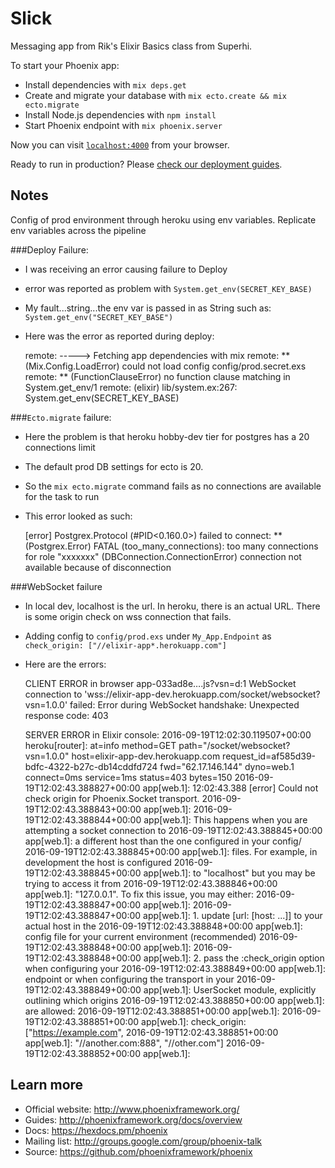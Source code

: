 # Slick

Messaging app from Rik's Elixir Basics class from Superhi.

To start your Phoenix app:

  * Install dependencies with `mix deps.get`
  * Create and migrate your database with `mix ecto.create && mix ecto.migrate`
  * Install Node.js dependencies with `npm install`
  * Start Phoenix endpoint with `mix phoenix.server`

Now you can visit [`localhost:4000`](http://localhost:4000) from your browser.

Ready to run in production? Please [check our deployment guides](http://www.phoenixframework.org/docs/deployment).

## Notes

Config of prod environment through heroku using env variables.
Replicate env variables across the pipeline

###Deploy Failure:

- I was receiving an error causing failure to Deploy
- error was reported as problem with `System.get_env(SECRET_KEY_BASE)`
- My fault...string...the env var is passed in as String such as: `System.get_env("SECRET_KEY_BASE")`
- Here was the error as reported during deploy:

    remote: -----> Fetching app dependencies with mix
    remote: ** (Mix.Config.LoadError) could not load config config/prod.secret.exs
    remote:     ** (FunctionClauseError) no function clause matching in System.get_env/1
    remote:     (elixir) lib/system.ex:267: System.get_env(SECRET_KEY_BASE)

###`Ecto.migrate` failure:

- Here the problem is that heroku hobby-dev tier for postgres has a 20 connections limit
- The default prod DB settings for ecto is 20.
- So the `mix ecto.migrate` command fails as no connections are available for the task to run
- This error looked as such:

    [error] Postgrex.Protocol (#PID<0.160.0>) failed to connect: ** (Postgrex.Error) FATAL (too_many_connections): too many connections for role "xxxxxxx"
    (DBConnection.ConnectionError) connection not available because of disconnection

###WebSocket failure

- In local dev, localhost is the url. In heroku, there is an actual URL. There is some origin check on wss connection that fails.
- Adding config to `config/prod.exs` under `My_App.Endpoint` as `check_origin: ["//elixir-app*.herokuapp.com"]`
- Here are the errors:  

    CLIENT ERROR in browser
    app-033ad8e….js?vsn=d:1 WebSocket connection to 'wss://elixir-app-dev.herokuapp.com/socket/websocket?vsn=1.0.0' failed: Error during WebSocket handshake: Unexpected response code: 403

    SERVER ERROR in Elixir console:
    2016-09-19T12:02:30.119507+00:00 heroku[router]: at=info method=GET path="/socket/websocket?vsn=1.0.0" host=elixir-app-dev.herokuapp.com request_id=af585d39-bdfc-4322-b27c-db14cddfd724 fwd="62.17.146.144" dyno=web.1 connect=0ms service=1ms status=403 bytes=150
    2016-09-19T12:02:43.388827+00:00 app[web.1]: 12:02:43.388 [error] Could not check origin for Phoenix.Socket transport.
    2016-09-19T12:02:43.388843+00:00 app[web.1]:
    2016-09-19T12:02:43.388844+00:00 app[web.1]: This happens when you are attempting a socket connection to
    2016-09-19T12:02:43.388845+00:00 app[web.1]: a different host than the one configured in your config/
    2016-09-19T12:02:43.388845+00:00 app[web.1]: files. For example, in development the host is configured
    2016-09-19T12:02:43.388845+00:00 app[web.1]: to "localhost" but you may be trying to access it from
    2016-09-19T12:02:43.388846+00:00 app[web.1]: "127.0.0.1". To fix this issue, you may either:
    2016-09-19T12:02:43.388847+00:00 app[web.1]:
    2016-09-19T12:02:43.388847+00:00 app[web.1]:   1. update [url: [host: ...]] to your actual host in the
    2016-09-19T12:02:43.388848+00:00 app[web.1]:      config file for your current environment (recommended)
    2016-09-19T12:02:43.388848+00:00 app[web.1]:
    2016-09-19T12:02:43.388848+00:00 app[web.1]:   2. pass the :check_origin option when configuring your
    2016-09-19T12:02:43.388849+00:00 app[web.1]:      endpoint or when configuring the transport in your
    2016-09-19T12:02:43.388849+00:00 app[web.1]:      UserSocket module, explicitly outlining which origins
    2016-09-19T12:02:43.388850+00:00 app[web.1]:      are allowed:
    2016-09-19T12:02:43.388851+00:00 app[web.1]:
    2016-09-19T12:02:43.388851+00:00 app[web.1]:         check_origin: ["https://example.com",
    2016-09-19T12:02:43.388851+00:00 app[web.1]:                        "//another.com:888", "//other.com"]
    2016-09-19T12:02:43.388852+00:00 app[web.1]:

## Learn more

  * Official website: http://www.phoenixframework.org/
  * Guides: http://phoenixframework.org/docs/overview
  * Docs: https://hexdocs.pm/phoenix
  * Mailing list: http://groups.google.com/group/phoenix-talk
  * Source: https://github.com/phoenixframework/phoenix
